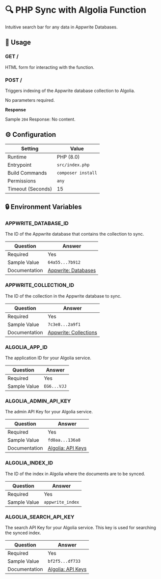 # 🔍 PHP Sync with Algolia Function

Intuitive search bar for any data in Appwrite Databases.

## 🧰 Usage

### GET /

HTML form for interacting with the function.

### POST /

Triggers indexing of the Appwrite database collection to Algolia.

No parameters required.

**Response**

Sample `204` Response: No content.

## ⚙️ Configuration

| Setting           | Value              |
| ----------------- | ------------------ |
| Runtime           | PHP (8.0)          |
| Entrypoint        | `src/index.php`    |
| Build Commands    | `composer install` |
| Permissions       | `any`              |
| Timeout (Seconds) | 15                 |

## 🔒 Environment Variables

### APPWRITE_DATABASE_ID

The ID of the Appwrite database that contains the collection to sync.

| Question      | Answer                                                    |
| ------------- | --------------------------------------------------------- |
| Required      | Yes                                                       |
| Sample Value  | `64a55...7b912`                                           |
| Documentation | [Appwrite: Databases](https://appwrite.io/docs/databases) |

### APPWRITE_COLLECTION_ID

The ID of the collection in the Appwrite database to sync.

| Question      | Answer                                                                           |
| ------------- | -------------------------------------------------------------------------------- |
| Required      | Yes                                                                              |
| Sample Value  | `7c3e8...2a9f1`                                                                  |
| Documentation | [Appwrite: Collections](https://appwrite.io/docs/products/databases/collections) |

### ALGOLIA_APP_ID

The application ID for your Algolia service.

| Question     | Answer      |
| ------------ | ----------- |
| Required     | Yes         |
| Sample Value | `EG6...VJJ` |

### ALGOLIA_ADMIN_API_KEY

The admin API Key for your Algolia service.

| Question      | Answer                                                                     |
| ------------- | -------------------------------------------------------------------------- |
| Required      | Yes                                                                        |
| Sample Value  | `fd0aa...136a8`                                                            |
| Documentation | [Algolia: API Keys](https://www.algolia.com/doc/guides/security/api-keys/) |

### ALGOLIA_INDEX_ID

The ID of the index in Algolia where the documents are to be synced.

| Question     | Answer           |
| ------------ | ---------------- |
| Required     | Yes              |
| Sample Value | `appwrite_index` |

### ALGOLIA_SEARCH_API_KEY

The search API Key for your Algolia service. This key is used for searching the synced index.

| Question      | Answer                                                                     |
| ------------- | -------------------------------------------------------------------------- |
| Required      | Yes                                                                        |
| Sample Value  | `bf2f5...df733`                                                            |
| Documentation | [Algolia: API Keys](https://www.algolia.com/doc/guides/security/api-keys/) |
